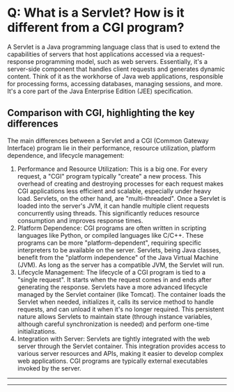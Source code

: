 # Q: What is a Servlet? How is it different from a CGI program?
A Servlet is a Java programming language class that is used to extend the capabilities of servers that host applications accessed via a request-response programming model, such as web servers. Essentially, it's a server-side component that handles client requests and generates dynamic content. Think of it as the workhorse of Java web applications, responsible for processing forms, accessing databases, managing sessions, and more. It's a core part of the Java Enterprise Edition (JEE) specification.

## Comparison with CGI, highlighting the key differences
The main differences between a Servlet and a CGI (Common Gateway Interface) program lie in their performance, resource utilization, platform dependence, and lifecycle management:
1. Performance and Resource Utilization: This is a big one. For every request, a "CGI" program typically "create" a new process. This overhead of creating and destroying processes for each request makes CGI applications less efficient and scalable, especially under heavy load.
   Servlets, on the other hand, are "multi-threaded". Once a Servlet is loaded into the server's JVM, it can handle multiple client requests concurrently using threads. This significantly reduces resource consumption and improves response times.
2. Platform Dependence: CGI programs are often written in scripting languages like Python, or compiled languages like C/C++. These programs can be more "platform-dependent", requiring specific interpreters to be available on the server.
   Servlets, being Java classes, benefit from the "platform independence" of the Java Virtual Machine (JVM). As long as the server has a compatible JVM, the Servlet will run.
3. Lifecycle Management: The lifecycle of a CGI program is tied to a "single request". It starts when the request comes in and ends after generating the response.
   Servlets have a more advanced lifecycle managed by the Servlet container (like Tomcat). The container loads the Servlet when needed, initializes it, calls its service method to handle requests, and can unload it when it's no longer required. This persistent nature allows Servlets to maintain state (through instance variables, although careful synchronization is needed) and perform one-time initializations.
4. Integration with Server: Servlets are tightly integrated with the web server through the Servlet container. This integration provides access to various server resources and APIs, making it easier to develop complex web applications. CGI programs are typically external executables invoked by the server.
*********
*********
